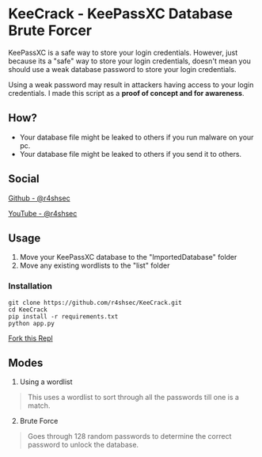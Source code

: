 # KeeCrack - KeePassXC Database Brute Forcer
KeePassXC is a safe way to store your login credentials. However, just because its a "safe" way to store your login credentials, doesn't mean you should use a weak database password to store your login credentials. 

Using a weak password may result in attackers having access to your login credentials. I made this script as a **proof of concept and for awareness**. 

## How?
- Your database file might be leaked to others if you run malware on your pc. 
- Your database file might be leaked to others if you send it to others.

## Social
[Github - @r4shsec](https://github.com/r4shsec)

[YouTube - @r4shsec](https://youtube.com/@r4shsec)

## Usage
1. Move your KeePassXC database to the "ImportedDatabase" folder
2. Move any existing wordlists to the "list" folder
### Installation
```console
git clone https://github.com/r4shsec/KeeCrack.git
cd KeeCrack
pip install -r requirements.txt
python app.py
```

[Fork this Repl](https://replit.com/@r4shsec/KeeCrack)
## Modes

1. Using a wordlist
> This uses a wordlist to sort through all the passwords till one is a match.
2. Brute Force
> Goes through 128 random passwords to determine the correct password to unlock the database. 
